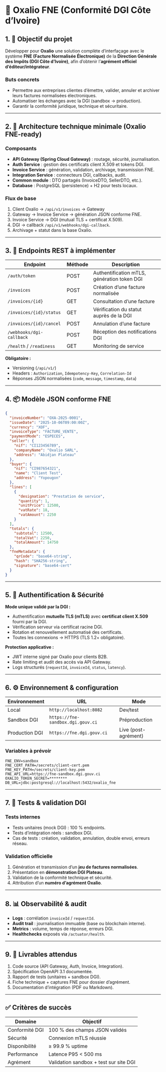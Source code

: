 # 🧾 Oxalio FNE (Conformité DGI Côte d’Ivoire)

## 1. 🎯 Objectif du projet

Développer pour **Oxalio** une solution complète d’interfaçage avec le système **FNE (Facture Normalisée Électronique)** de la **Direction Générale des Impôts (DGI Côte d’Ivoire)**, afin d’obtenir l’**agrément officiel d’éditeur/intégrateur**.

### Buts concrets

* Permettre aux entreprises clientes d’émettre, valider, annuler et archiver leurs factures normalisées électroniques.
* Automatiser les échanges avec la DGI (sandbox → production).
* Garantir la conformité juridique, technique et sécuritaire.

---

## 2. 🧠 Architecture technique minimale (Oxalio FNE-ready)

### Composants

* **API Gateway (Spring Cloud Gateway)** : routage, sécurité, journalisation.
* **Auth Service** : gestion des certificats client X.509 et tokens DGI.
* **Invoice Service** : génération, validation, archivage, transmission FNE.
* **Integration Service** : connecteurs DGI, callbacks, audit.
* **Common module** : DTO partagés (InvoiceDTO, SellerDTO, etc.).
* **Database** : PostgreSQL (persistence) + H2 pour tests locaux.

### Flux de base

1. Client Oxalio → `/api/v1/invoices` → Gateway
2. Gateway → Invoice Service → génération JSON conforme FNE.
3. Invoice Service → DGI (mutual TLS + certificat X.509).
4. DGI → callback `/api/v1/webhooks/dgi-callback`.
5. Archivage + statut dans la base Oxalio.

---

## 3. 🧩 Endpoints REST à implémenter

| Endpoint                 | Méthode | Description                                 |
| ------------------------ | ------- | ------------------------------------------- |
| `/auth/token`            | POST    | Authentification mTLS, génération token DGI |
| `/invoices`              | POST    | Création d’une facture normalisée           |
| `/invoices/{id}`         | GET     | Consultation d’une facture                  |
| `/invoices/{id}/status`  | GET     | Vérification du statut auprès de la DGI     |
| `/invoices/{id}/cancel`  | POST    | Annulation d’une facture                    |
| `/webhooks/dgi-callback` | POST    | Réception des notifications DGI             |
| `/health` / `/readiness` | GET     | Monitoring de service                       |

**Obligatoire :**

* Versioning (`/api/v1/`)
* Headers : `Authorization`, `Idempotency-Key`, `Correlation-Id`
* Réponses JSON normalisées (`code`, `message`, `timestamp`, `data`)

---

## 4. 📦 Modèle JSON conforme FNE

```json
{
  "invoiceNumber": "OXA-2025-0001",
  "issueDate": "2025-10-06T09:00:00Z",
  "currency": "XOF",
  "invoiceType": "FACTURE_VENTE",
  "paymentMode": "ESPECES",
  "seller": {
    "nif": "CI123456789",
    "companyName": "Oxalio SARL",
    "address": "Abidjan Plateau"
  },
  "buyer": {
    "nif": "CI987654321",
    "name": "Client Test",
    "address": "Yopougon"
  },
  "lines": [
    {
      "designation": "Prestation de service",
      "quantity": 1,
      "unitPrice": 12500,
      "vatRate": 18,
      "vatAmount": 2250
    }
  ],
  "totals": {
    "subtotal": 12500,
    "totalVat": 2250,
    "totalAmount": 14750
  },
  "fneMetadata": {
    "qrCode": "base64-string",
    "hash": "SHA256-string",
    "signature": "base64-cert"
  }
}
```

---

## 5. 🔐 Authentification & Sécurité

**Mode unique validé par la DGI :**

* Authentification **mutuelle TLS (mTLS)** avec **certificat client X.509** fourni par la DGI.
* Vérification serveur via certificat racine DGI.
* Rotation et renouvellement automatisé des certificats.
* Toutes les connexions → HTTPS (TLS 1.2+ obligatoire).

**Protection applicative :**

* JWT interne signé par Oxalio pour clients B2B.
* Rate limiting et audit des accès via API Gateway.
* Logs structurés (`requestId`, `invoiceId`, `status`, `latency`).

---

## 6. ⚙️ Environnement & configuration

| Environnement  | URL                               | Mode                 |
| -------------- | --------------------------------- | -------------------- |
| Local          | `http://localhost:8082`           | Dev/test             |
| Sandbox DGI    | `https://fne-sandbox.dgi.gouv.ci` | Préproduction        |
| Production DGI | `https://fne.dgi.gouv.ci`         | Live (post-agrément) |

### Variables à prévoir

```
FNE_ENV=sandbox
FNE_CERT_PATH=/secrets/client-cert.pem
FNE_KEY_PATH=/secrets/client-key.pem
FNE_API_URL=https://fne-sandbox.dgi.gouv.ci
OXALIO_TOKEN_SECRET=********
DB_URL=jdbc:postgresql://localhost:5432/oxalio_fne
```

---

## 7. 🧪 Tests & validation DGI

### Tests internes

* Tests unitaires (mock DGI) : 100 % endpoints.
* Tests d’intégration réels : sandbox DGI.
* Cas de tests : création, validation, annulation, double envoi, erreurs réseau.

### Validation officielle

1. Génération et transmission d’un **jeu de factures normalisées**.
2. Présentation en **démonstration DGI Plateau**.
3. Validation de la conformité technique et sécurité.
4. Attribution d’un **numéro d’agrément Oxalio**.

---

## 8. 📊 Observabilité & audit

* **Logs** : corrélation `invoiceId` / `requestId`.
* **Audit trail** : journalisation immuable (base ou blockchain interne).
* **Metrics** : volume, temps de réponse, erreurs DGI.
* **Healthchecks** exposés via `/actuator/health`.

---

## 9. 📁 Livrables attendus

1. Code source (API Gateway, Auth, Invoice, Integration).
2. Spécification OpenAPI 3.1 documentée.
3. Rapport de tests (unitaires + sandbox DGI).
4. Fiche technique + captures FNE pour dossier d’agrément.
5. Documentation d’intégration (PDF ou Markdown).

---

## ✅ Critères de succès

| Domaine        | Objectif                               |
| -------------- | -------------------------------------- |
| Conformité DGI | 100 % des champs JSON validés          |
| Sécurité       | Connexion mTLS réussie                 |
| Disponibilité  | ≥ 99.9 % uptime                        |
| Performance    | Latence P95 < 500 ms                   |
| Agrément       | Validation sandbox + test sur site DGI |

